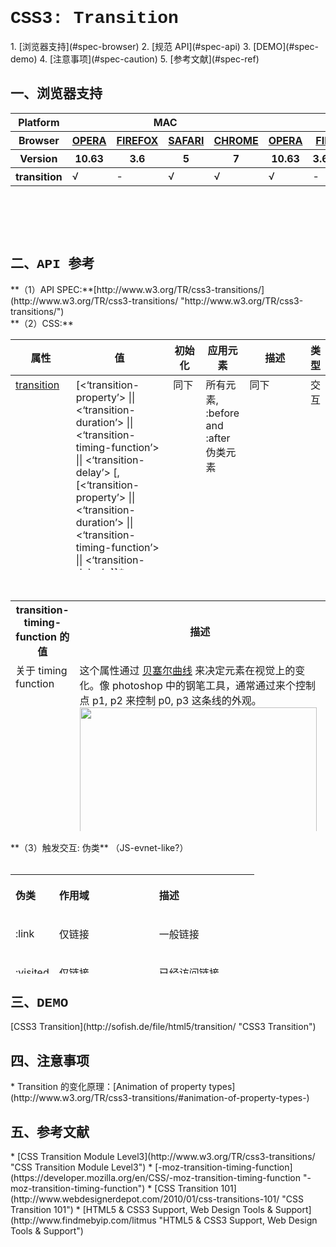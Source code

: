 <h1 style="font-family:Courier New">CSS3: Transition</h1>
1. [浏览器支持](#spec-browser)
2. [规范 API](#spec-api)
3. [DEMO](#spec-demo)
4. [注意事项](#spec-caution)
5. [参考文献](#spec-ref)

<h2 id="spec-browser" style="font-family:Courier New">一、浏览器支持</h2>
<table class="litmus-browser-support-results zeroBorder" summary="Browser support for HTML5 Forms Inputs" height="162" width="920">
<tbody>
<tr>
<th class="primary-heading" scope="row"><span class="offScreen">Platform</span></th>
<th class="primary-heading" colspan="4" scope="colgroup">MAC</th>
<th class="primary-heading" colspan="8" scope="colgroup">WIN</th>
<th class="offScreen">%</th>
</tr>
<tr>
<th class="row-heading secondary-heading" scope="row"><span class="offScreen">Browser</span></th>
<th class="browser-id browser-opera secondary-heading" colspan="1" scope="col"><a href="http://www.opera.com/browser/" target="_blank" title="Download the Opera web browser">OPERA</a></th>
<th class="browser-firefox browser-id secondary-heading" colspan="1" scope="col"><a href="http://www.mozilla-europe.org/en/firefox/" target="_blank" title="Download the Firefox web browser">FIREFOX</a></th>
<th class="browser-id browser-safari secondary-heading" colspan="1" scope="col"><a href="http://www.apple.com/safari/download/" target="_blank" title="Download the Safari web browser">SAFARI</a></th>
<th class="browser-chrome browser-id secondary-heading" colspan="1" scope="col"><a href="http://www.google.com/chrome/" target="_blank" title="Download the Chrome web browser">CHROME</a></th>
<th class="browser-id browser-opera secondary-heading" colspan="1" scope="col"><a href="http://www.opera.com/browser/" target="_blank" title="Download the Opera web browser">OPERA</a></th>
<th class="browser-firefox browser-id secondary-heading" colspan="2" scope="colgroup"><a href="http://www.mozilla-europe.org/en/firefox/" target="_blank" title="Download the Firefox web browser">FIREFOX</a></th>
<th class="browser-id browser-safari secondary-heading" colspan="1" scope="col"><a href="http://www.apple.com/safari/download/" target="_blank" title="Download the Safari web browser">SAFARI</a></th>
<th class="browser-id browser-ie secondary-heading" colspan="2" scope="colgroup"><a href="http://www.microsoft.com/ie/" target="_blank" title="Download the Ie web browser">IE</a></th>
<th class="browser-chrome browser-id secondary-heading" colspan="2" scope="colgroup"><a href="http://www.google.com/chrome/" target="_blank" title="Download the Chrome web browser">CHROME</a></th>
<th class="offScreen">&nbsp;</th>
</tr>
<tr>
<th class="row-heading tertiary-heading" scope="row"><span class="offScreen">Version</span></th>
<th class="tertiary-heading" scope="col"> 10.63 </th>
<th class="tertiary-heading" scope="col"> 3.6 </th>
<th class="tertiary-heading" scope="col"> 5 </th>
<th class="tertiary-heading" scope="col"> 7 </th>
<th class="tertiary-heading" scope="col"> 10.63 </th>
<th class="tertiary-heading" scope="col"> 3.6 </th>
<th class="tertiary-heading" scope="col"> 4.03 </th>
<th class="tertiary-heading" scope="col"> 5 </th>
<th class="tertiary-heading" scope="col"> 8 </th>
<th class="tertiary-heading" scope="col"> 9 </th>
<th class="tertiary-heading" scope="col"> 7 </th>
<th class="tertiary-heading" scope="col"> 8 </th>
<th class="offScreen">&nbsp;</th>
</tr>
</tbody>
 
<tbody>
<tr>
<th class="row-heading" scope="row">transition<br>
</th>
<td>√<br>
</td>
<td>-<br>
</td>
<td class="supported">√</td>
<td class="supported">√</td>
<td>√</td>
<td>-<br>
</td>
<td class="supported">√</td>
<td class="supported">√</td>
<td>-<br>
</td>
<td>-<br>
</td>
<td class="supported">√</td>
<td class="supported">√</td>
<td class="grade-limited support-grade"> 44%</td>
</tr>
</tbody>
</table>
<br>
<h2 id="spec-api" style="font-family:Courier New">二、API 参考</h2>
**（1）API SPEC:**[http://www.w3.org/TR/css3-transitions/](http://www.w3.org/TR/css3-transitions/ "http://www.w3.org/TR/css3-transitions/")<br/>
**（2）CSS:**
<table class="proptable zeroBorder" style="" height="369" width="920">
<tbody>
<tr>
<th>属性<br>
</th>
<th>值<br>
</th>
<th>初始化<br>
</th>
<th>应用元素<br>
</th>
<th>描述<br>
</th>
<th>类型<br>
</th>
</tr>
</tbody>
 
<tbody>
<tr valign="baseline">
<td style="text-align:left"><a class="property" href="http://www.w3.org/TR/css3-transitions/#transition">transition</a></td>
<td style="text-align:left">[&lt;‘transition-property’&gt; || &lt;‘transition-duration’&gt; || &lt;‘transition-timing-function’&gt; || &lt;‘transition-delay’&gt; [, [&lt;‘transition-property’&gt; || &lt;‘transition-duration’&gt; || &lt;‘transition-timing-function’&gt; || &lt;‘transition-delay’&gt;]]* </td>
<td style="text-align:left">同下<br>
</td>
<td style="text-align:left">所有元素, :before and :after 伪类元素<br>
</td>
<td style="text-align:left">同下<br>
</td>
<td style="text-align:left">交互<br>
</td>
</tr>
<tr valign="baseline">
<td style="text-align:left"><a class="property" href="http://www.w3.org/TR/css3-transitions/#transition-delay">transition-delay</a></td>
<td style="text-align:left">&lt;time&gt; [, &lt;time&gt;]* </td>
<td style="text-align:left">0<br>
</td>
<td style="text-align:left">同上<br>
</td>
<td style="text-align:left">时间，可以有多个，与 transition-property 的值对应。 取值从 0 开始。 </td>
<td style="text-align:left">交互</td>
</tr>
<tr valign="baseline">
<td style="text-align:left"><a class="property" href="http://www.w3.org/TR/css3-transitions/#transition-duration">transition-duration</a></td>
<td style="text-align:left">&lt;time&gt; [, &lt;time&gt;]* </td>
<td style="text-align:left">0<br>
</td>
<td style="text-align:left">同上</td>
<td style="text-align:left">同上<br>
</td>
<td style="text-align:left">交互 </td>
</tr>
<tr valign="baseline">
<td style="text-align:left"><a class="property" href="http://www.w3.org/TR/css3-transitions/#transition-property">transition-property</a></td>
<td style="text-align:left">none | all | [ &lt;IDENT&gt; ] [ ‘,’ &lt;IDENT&gt; ]* </td>
<td style="text-align:left">all<br>
</td>
<td style="text-align:left">同上</td>
<td style="text-align:left">1、none, 所有都不应用 transition;<br>
 2、all, 所有都应用;<br>
 3、&lt;IDENT&gt;, 可以有多个值，可以为 color, length 等。</td>
<td style="text-align:left">视觉 </td>
</tr>
<tr valign="baseline">
<td style="text-align:left"><a class="property" href="http://www.w3.org/TR/css3-transitions/#transition-timing-function">transition-timing-function</a></td>
<td style="text-align:left">ease | linear | ease-in | ease-out | ease-in-out | cubic-bezier(&lt;number&gt;, &lt;number&gt;, &lt;number&gt;, &lt;number&gt;) [, ease | linear | ease-in | ease-out | ease-in-out | cubic-bezier(&lt;number&gt;, &lt;number&gt;, &lt;number&gt;, &lt;number&gt;)]* </td>
<td style="text-align:left">ease </td>
<td style="text-align:left">同上</td>
<td style="text-align:left">与 transition-property 的值对应。<br>
</td>
<td style="text-align:left">交互 </td>
</tr>
</tbody>
</table>
<br>
<table class="proptable zeroBorder" style="" height="369" width="920">
<tbody>
<tr>
<th>transition-timing-function 的值<br>
</th>
<th>描述<br>
</th>
</tr>
<tr valign="baseline">
<td style="text-align:left">关于 timing function<br>
</td>
<td style="text-align:left">这个属性通过 <a href="http://en.wikipedia.org/wiki/B%C3%A9zier_curve#Cubic_B.C3.A9zier_curves" id="h.yd" title="贝塞尔曲线">贝塞尔曲线</a> 来决定元素在视觉上的变化。像 photoshop 中的钢笔工具，通常通过来个控制点 p1, p2 来控制 p0, p3 这条线的外观。 
<div id="qeqo" style="text-align:left"><img src="images/css3-transition.png" style="height:351px;width:379px"></div>
<br>
</td>
</tr>
<tr valign="baseline">
<td style="text-align:left">ease<br>
</td>
<td style="text-align:left">逐渐减慢，等价于 cubic-bezier(0.25, 0.1, 0.25, 1.0)<br>
</td>
</tr>
<tr valign="baseline">
<td style="text-align:left">linear</td>
<td style="text-align:left">匀速变化，等价于 cubic-bezier(0, 0, 1.0, 1.0)</td>
</tr>
<tr valign="baseline">
<td style="text-align:left">ease-in</td>
<td style="text-align:left">加速，等价于 cubic-bezier(0.42, 0, 1.0, 1.0)</td>
</tr>
<tr valign="baseline">
<td style="text-align:left">ease-out</td>
<td style="text-align:left">减速，等价于 cubic-bezier(0, 0, 0.58, 1.0)</td>
</tr>
<tr>
<td style="text-align:left">ease-in-out<br>
</td>
<td style="text-align:left">先加速后减速，等价于 cubic-bezier(0.42, 0, 0.58, 1.0)<br>
</td>
</tr>
<tr>
<td style="text-align:left">cubic-bezier(x1, y1, x2, y2)<br>
</td>
<td style="text-align:left">四个值用来控制 p1(x1, y1) 与 p2(x2, y2)，所有的值都规定在 0.0 ～ 1.0 这个区间<br>
</td>
</tr>
</tbody>
</table>
**（3）触发交互: 伪类** （JS-evnet-like?）
<div style="">&nbsp;&nbsp; &nbsp; 
<table class="zeroBorder" border="0" cellpadding="3" height="159" width="920">
<tbody>
<tr>
<th style="text-align:left">
<p>伪类<br>
</p>
</th>
<th style="text-align:left">
<p>作用域<br>
</p>
</th>
<th style="text-align:left">
<p>描述</p>
</th>
</tr>
<tr>
<td style="text-align:left">
<p>:link</p>
</td>
<td style="text-align:left">
<p>仅链接</p>
</td>
<td style="text-align:left">
<p>一般链接</p>
</td>
</tr>
<tr>
<td style="text-align:left">
<p>:visited</p>
</td>
<td style="text-align:left">
<p>仅链接<br>
</p>
</td>
<td style="text-align:left">
<p>已经访问链接</p>
</td>
</tr>
<tr>
<td style="text-align:left">
<p>:hover</p>
</td>
<td style="text-align:left">
<p>所有元素</p>
</td>
<td style="text-align:left">
<p>鼠标在其上面的状态<br>
</p>
</td>
</tr>
<tr>
<td style="text-align:left">
<p>:active</p>
</td>
<td style="text-align:left">
<p>同上</p>
</td>
<td style="text-align:left">
<p>激活状态</p>
</td>
</tr>
<tr>
<td style="text-align:left">
<p>:focus</p>
</td>
<td style="text-align:left">
<p>可以选中的所有元素</p>
</td>
<td style="text-align:left">
<p>被选中状态</p>
</td>
</tr>
<tr>
<td style="text-align:left">
<p>None</p>
</td>
<td style="text-align:left">
<p>所有元素</p>
</td>
<td style="text-align:left">
<p>默认值<br>
</p>
</td>
</tr>
</tbody>
</table>
</div>

<h2 id="spec-demo" style="font-family:Courier New">三、DEMO</h2>
[CSS3 Transition](http://sofish.de/file/html5/transition/ "CSS3 Transition")

<h2 id="spec-caution" style="font-family:Courier New">四、注意事项</h2>
* Transition 的变化原理：[Animation of property types](http://www.w3.org/TR/css3-transitions/#animation-of-property-types-)

<h2 id="spec-ref" style="font-family:Courier New">五、参考文献</h2>
* [CSS Transition Module Level3](http://www.w3.org/TR/css3-transitions/ "CSS Transition Module Level3")
* [-moz-transition-timing-function](https://developer.mozilla.org/en/CSS/-moz-transition-timing-function "-moz-transition-timing-function")
* [CSS Transition 101](http://www.webdesignerdepot.com/2010/01/css-transitions-101/ "CSS Transition 101")
* [HTML5 & CSS3 Support, Web Design Tools & Support](http://www.findmebyip.com/litmus "HTML5 & CSS3 Support, Web Design Tools & Support")

